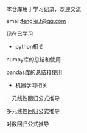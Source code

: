 本仓库用于学习记录，欢迎交流

email:fenglei.f@qq.com

 现在已学习

- python相关

numpy库的总结和使用

pandas库的总结和使用

* 机器学习相关

一元线性回归公式推导

多元线性回归公式推导

对数回归公式推导